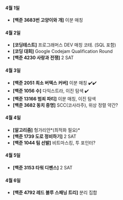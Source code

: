 #### 4월 1일

- **[백준 3683번 고양이와 개]** 이분 매칭

#### 4월 2일

- **[코딩테스트]** 프로그래머스 DEV 매칭 코테. (SQL 포함)
- **[코딩 대회]** Google Codejam Qualification Round
- **[백준 4230 사랑과 전쟁]** 2 SAT

#### 4월 3일

- **[백준 2051 최소 버텍스 커버]** 이분 매칭 :heavy_check_mark::heavy_check_mark:
- **[백준 1056 수]** 다익스트라, 이진 탐색 :heavy_check_mark:
- **[백준 13166 범죄 파티]** 이분 매칭, 이진 탐색
- **[백준 3682 동치 증명]** SCC(코사라주), 위상 정렬 약간?

#### 4월 4일

- **[알고리즘]** 헝가리안*(최적화 필요)*
- **[백준 1739 도로 정비하기]** 2 SAT
- **[백준 1044 팀 선발]** 비트마스킹, 투 포인터?

#### 4월 5일

- **[백준 3153 타워 디펜스]** 2 SAT

#### 4월 6일

- **[백준 4792 레드 블루 스패닝 트리]** 분리 집합
